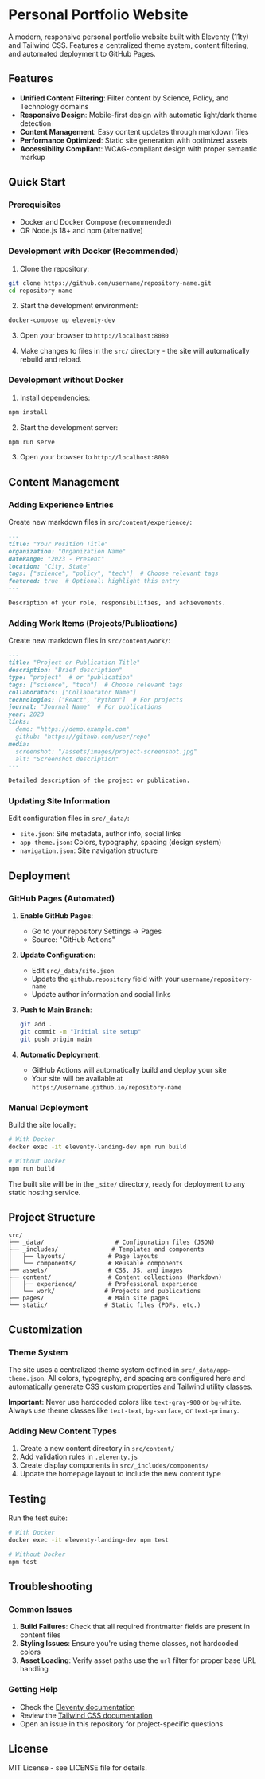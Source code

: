 # Personal Portfolio Website

A modern, responsive personal portfolio website built with Eleventy (11ty) and Tailwind CSS. Features a centralized theme system, content filtering, and automated deployment to GitHub Pages.

## Features

- **Unified Content Filtering**: Filter content by Science, Policy, and Technology domains
- **Responsive Design**: Mobile-first design with automatic light/dark theme detection
- **Content Management**: Easy content updates through markdown files
- **Performance Optimized**: Static site generation with optimized assets
- **Accessibility Compliant**: WCAG-compliant design with proper semantic markup

## Quick Start

### Prerequisites

- Docker and Docker Compose (recommended)
- OR Node.js 18+ and npm (alternative)

### Development with Docker (Recommended)

1. Clone the repository:
```bash
git clone https://github.com/username/repository-name.git
cd repository-name
```

2. Start the development environment:
```bash
docker-compose up eleventy-dev
```

3. Open your browser to `http://localhost:8080`

4. Make changes to files in the `src/` directory - the site will automatically rebuild and reload.

### Development without Docker

1. Install dependencies:
```bash
npm install
```

2. Start the development server:
```bash
npm run serve
```

3. Open your browser to `http://localhost:8080`

## Content Management

### Adding Experience Entries

Create new markdown files in `src/content/experience/`:

```markdown
---
title: "Your Position Title"
organization: "Organization Name"
dateRange: "2023 - Present"
location: "City, State"
tags: ["science", "policy", "tech"]  # Choose relevant tags
featured: true  # Optional: highlight this entry
---

Description of your role, responsibilities, and achievements.
```

### Adding Work Items (Projects/Publications)

Create new markdown files in `src/content/work/`:

```markdown
---
title: "Project or Publication Title"
description: "Brief description"
type: "project"  # or "publication"
tags: ["science", "tech"]  # Choose relevant tags
collaborators: ["Collaborator Name"]
technologies: ["React", "Python"]  # For projects
journal: "Journal Name"  # For publications
year: 2023
links:
  demo: "https://demo.example.com"
  github: "https://github.com/user/repo"
media:
  screenshot: "/assets/images/project-screenshot.jpg"
  alt: "Screenshot description"
---

Detailed description of the project or publication.
```

### Updating Site Information

Edit configuration files in `src/_data/`:

- `site.json`: Site metadata, author info, social links
- `app-theme.json`: Colors, typography, spacing (design system)
- `navigation.json`: Site navigation structure

## Deployment

### GitHub Pages (Automated)

1. **Enable GitHub Pages**:
   - Go to your repository Settings → Pages
   - Source: "GitHub Actions"

2. **Update Configuration**:
   - Edit `src/_data/site.json`
   - Update the `github.repository` field with your `username/repository-name`
   - Update author information and social links

3. **Push to Main Branch**:
   ```bash
   git add .
   git commit -m "Initial site setup"
   git push origin main
   ```

4. **Automatic Deployment**:
   - GitHub Actions will automatically build and deploy your site
   - Your site will be available at `https://username.github.io/repository-name`

### Manual Deployment

Build the site locally:

```bash
# With Docker
docker exec -it eleventy-landing-dev npm run build

# Without Docker
npm run build
```

The built site will be in the `_site/` directory, ready for deployment to any static hosting service.

## Project Structure

```
src/
├── _data/                    # Configuration files (JSON)
├── _includes/               # Templates and components
│   ├── layouts/            # Page layouts
│   └── components/         # Reusable components
├── assets/                 # CSS, JS, and images
├── content/                # Content collections (Markdown)
│   ├── experience/         # Professional experience
│   └── work/              # Projects and publications
├── pages/                  # Main site pages
└── static/                # Static files (PDFs, etc.)
```

## Customization

### Theme System

The site uses a centralized theme system defined in `src/_data/app-theme.json`. All colors, typography, and spacing are configured here and automatically generate CSS custom properties and Tailwind utility classes.

**Important**: Never use hardcoded colors like `text-gray-900` or `bg-white`. Always use theme classes like `text-text`, `bg-surface`, or `text-primary`.

### Adding New Content Types

1. Create a new content directory in `src/content/`
2. Add validation rules in `.eleventy.js`
3. Create display components in `src/_includes/components/`
4. Update the homepage layout to include the new content type

## Testing

Run the test suite:

```bash
# With Docker
docker exec -it eleventy-landing-dev npm test

# Without Docker
npm test
```

## Troubleshooting

### Common Issues

1. **Build Failures**: Check that all required frontmatter fields are present in content files
2. **Styling Issues**: Ensure you're using theme classes, not hardcoded colors
3. **Asset Loading**: Verify asset paths use the `url` filter for proper base URL handling

### Getting Help

- Check the [Eleventy documentation](https://www.11ty.dev/docs/)
- Review the [Tailwind CSS documentation](https://tailwindcss.com/docs)
- Open an issue in this repository for project-specific questions

## License

MIT License - see LICENSE file for details.